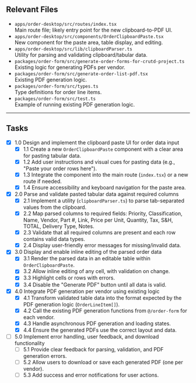 ## Relevant Files

- `apps/order-desktop/src/routes/index.tsx`  
  Main route file; likely entry point for the new clipboard-to-PDF UI.
- `apps/order-desktop/src/components/OrderClipboardPaste.tsx`  
  New component for the paste area, table display, and editing.
- `apps/order-desktop/src/lib/clipboardParser.ts`  
  Utility for parsing and validating clipboard/tabular data.
- `packages/order-form/src/generate-order-forms-for-crutd-project.ts`  
  Existing logic for generating PDFs per vendor.
- `packages/order-form/src/generate-order-list-pdf.tsx`  
  Existing PDF generation logic.
- `packages/order-form/src/types.ts`  
  Type definitions for order line items.
- `packages/order-form/src/test.ts`  
  Example of running existing PDF generation logic.

---

## Tasks

- [x] 1.0 Design and implement the clipboard paste UI for order data input
  - [x] 1.1 Create a new `OrderClipboardPaste` component with a clear area for pasting tabular data.
  - [x] 1.2 Add user instructions and visual cues for pasting data (e.g., "Paste your order rows here").
  - [x] 1.3 Integrate the component into the main route (`index.tsx`) or a new route if needed.
  - [x] 1.4 Ensure accessibility and keyboard navigation for the paste area.

- [x] 2.0 Parse and validate pasted tabular data against required columns
  - [x] 2.1 Implement a utility (`clipboardParser.ts`) to parse tab-separated values from the clipboard.
  - [x] 2.2 Map parsed columns to required fields: Priority, Classification, Name, Vendor, Part #, Link, Price per Unit, Quantity, Tax, S&H, TOTAL, Delivery Type, Notes.
  - [x] 2.3 Validate that all required columns are present and each row contains valid data types.
  - [x] 2.4 Display user-friendly error messages for missing/invalid data.

- [x] 3.0 Display and enable inline editing of the parsed order data
  - [x] 3.1 Render the parsed data in an editable table within `OrderClipboardPaste`.
  - [x] 3.2 Allow inline editing of any cell, with validation on change.
  - [x] 3.3 Highlight cells or rows with errors.
  - [x] 3.4 Disable the "Generate PDF" button until all data is valid.

- [x] 4.0 Integrate PDF generation per vendor using existing logic
  - [x] 4.1 Transform validated table data into the format expected by the PDF generation logic (`OrderLineItem[]`).
  - [x] 4.2 Call the existing PDF generation functions from `@/order-form` for each vendor.
  - [x] 4.3 Handle asynchronous PDF generation and loading states.
  - [x] 4.4 Ensure the generated PDFs use the correct layout and data.

- [ ] 5.0 Implement error handling, user feedback, and download functionality
  - [ ] 5.1 Provide clear feedback for parsing, validation, and PDF generation errors.
  - [ ] 5.2 Allow users to download or save each generated PDF (one per vendor).
  - [ ] 5.3 Add success and error notifications for user actions.
